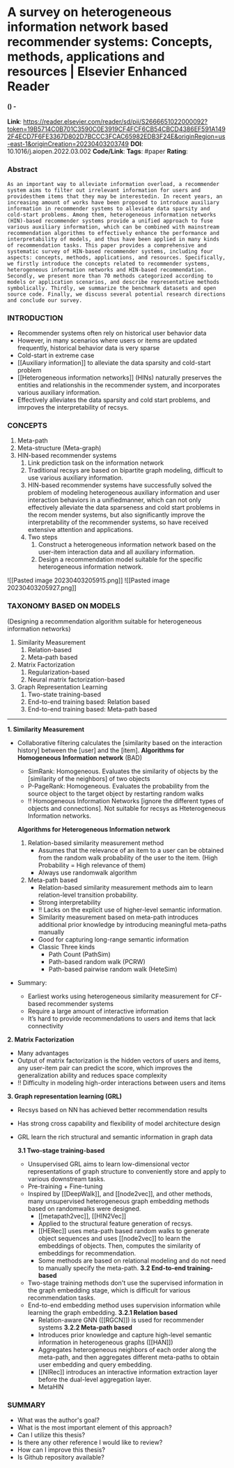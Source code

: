 # A survey on heterogeneous information network based recommender systems: Concepts, methods, applications and resources | Elsevier Enhanced Reader
#### () - 
**Link**: https://reader.elsevier.com/reader/sd/pii/S2666651022000092?token=19B5714C0B701C3590C0E3919CF4FCF6CB54CBCD4386EF591A1492F4ECD7F6FE3367D802D7BCCC3FCAC65982EDB3F24E&originRegion=us-east-1&originCreation=20230403203749
**DOI**: 10.1016/j.aiopen.2022.03.002
**Code/Link**:
**Tags**: #paper
**Rating**:

### Abstract

```
As an important way to alleviate information overload, a recommender system aims to filter out irrelevant information for users and providesthem items that they may be interestedin. In recent years, an increasing amount of works have been proposed to introduce auxiliary information in recommender systems to alleviate data sparsity and cold-start problems. Among them, heterogeneous information networks (HIN)-based recommender systems provide a unified approach to fuse various auxiliary information, which can be combined with mainstream recommendation algorithms to effectively enhance the performance and interpretability of models, and thus have been applied in many kinds of recommendation tasks. This paper provides a comprehensive and systematic survey of HIN-based recommender systems, including four aspects: concepts, methods, applications, and resources. Specifically, we firstly introduce the concepts related to recommender systems, heterogeneous information networks and HIN-based recommendation. Secondly, we present more than 70 methods categorized according to models or application scenarios, and describe representative methods symbolically. Thirdly, we summarize the benchmark datasets and open source code. Finally, we discuss several potential research directions and conclude our survey.
```

### INTRODUCTION

- Recommender systems often rely on historical user behavior data
- However, in many scenarios where users or items are updated frequently, historical behavior data is very sparse
- Cold-start in extreme case
- [[Auxiliary information]] to alleviate the data sparsity and cold-start problem
- [[Heterogeneous information networks]] (HINs) naturally preserves the entities and relationshis in the recommender system, and incorporates various auxiliary information.
- Effectively alleviates the data sparsity and cold start problems, and imrpoves the interpretability of recsys.

### CONCEPTS

1. Meta-path
2. Meta-structure (Meta-graph)
3. HIN-based recommender systems
	1. Link prediction task on the information network
	2. Traditional recsys are based on bipartite graph modeling, difficult to use various auxiliary information.
	3. HIN-based recommender systems have successfully solved the problem of modeling heterogeneous auxiliary information and user interaction behaviors in a unifiedmanner, which can not only effectively alleviate the data sparseness and cold start problems in the recom mender systems, but also significantly improve the interpretability of the recommender systems, so have received extensive attention and applications.
	4. Two steps
		1. Construct a heterogeneous information network based on the user-item interaction data and all auxiliary information.
		2. Design a recommendation model suitable for the specific heterogeneous information network.

![[Pasted image 20230403205915.png]]
![[Pasted image 20230403205927.png]]

### TAXONOMY BASED ON MODELS
(Designing a recommendation algorithm suitable for heterogeneous information networks)

1. Similarity Measurement
	1. Relation-based
	2. Meta-path based
2. Matrix Factorization
	1. Regularization-based
	2. Neural matrix factorization-based
3. Graph Representation Learning
	1. Two-state training-based
	2. End-to-end training based: Relation based
	3. End-to-end training based: Meta-path based
--- 
**1. Similarity Measurement**
- Collaborative filtering calculates the [similarity based on the interaction history] between the [user] and the [item]. 
	**Algorithms for Homogeneous Information network** (BAD)	
	- SimRank: Homogeneous. Evaluates the similarity of objects by the [similarity of the neighbors] of two objects
	- P-PageRank: Homogeneous. Evaluates the probability from the source object to the target object by restarting random walks
	- !! Homogeneous Information Networks [ignore the different types of objects and connections]. Not suitable for recsys as Hteterogeneous Information networks.

	**Algorithms for Heterogeneous Information network**
	1. Relation-based similarity measurement method
		- Assumes that the relevance of an item to a user can be obtained from the random walk probability of the user to the item. (High Probability = High relevance of them)
		- Always use randomwalk algorithm
	2. Meta-path based
		- Relation-based similarity measurement methods aim to learn relation-level transition probability.
		- Strong interpretability
		- !! Lacks on the explicit use of higher-level semantic information.
		- Similarity measurement based on meta-path introduces additional prior knowledge by introducing meaningful meta-paths manually
		- Good for capturing long-range semantic information
		- Classic Three kinds
			- Path Count (PathSim)
			- Path-based random walk (PCRW)
			- Path-based pairwise random walk (HeteSim)
- Summary: 
	- Earliest works using heterogeneous similarity measurement for CF-based recommender systems
	- Require a large amount of interactive information
	- It’s hard to provide recommendations to users and items that lack connectivity

**2. Matrix Factorization**
- Many advantages
- Output of matrix factorization is the hidden vectors of users and items, any user-item pair can predict the score, which improves the generalization ability and reduces space complexity
- !! Difficulty in modeling high-order interactions between users and items

**3. Graph representation learning (GRL)**
- Recsys based on NN has achieved better recommendation results
- Has strong cross capability and flexibility of model architecture design
- GRL learn the rich structural and semantic information in graph data

	**3.1 Two-stage training-based**
	- Unsupervised GRL aims to learn low-dimensional vector representations of graph structure to conveniently store and apply to various downstream tasks.
	- Pre-training + Fine-tuning
	- Inspired by [[DeepWalk]], and [[node2vec]], and other methods, many unsupervised heterogeneous graph embedding methods based on randomwalks were designed. 
		- [[metapath2vec]], [[HIN2Vec]]
		- Applied to the structural feature generation of recsys.
		- [[HERec]] uses meta-path based random walks to generate object sequences and uses [[node2vec]] to learn the embeddings of objects. Then, computes the similarity of embeddings for recommendation.
		- Some methods are based on relational modeling and do not need to manually specify the meta-path.
	**3.2 End-to-end training-based**
	- Two-stage training methods don't use the supervised information in the graph embedding stage, which is difficult for various recommendation tasks.
	- End-to-end embedding method uses supervision information while learning the graph embedding. 
		**3.2.1 Relation based**
		- Relation-aware GNN ([[RGCN]]) is used for recommender systems
		**3.2.2 Meta-path based**
		- Introduces prior knowledge and capture high-level semantic information in heterogeneous graphs ([[HAN]])
		- Aggregates heterogeneous neighbors of each order along the meta-path, and then aggregates different meta-paths to obtain user embedding and query embedding. 
		- [[NIRec]] introduces an interactive information extraction layer before the dual-level aggregation layer. 
		- MetaHIN 


### SUMMARY
- What was the author's goal?
- What is the most important element of this approach?
- Can I utilize this thesis?
- Is there any other reference I would like to review?
- How can I improve this thesis?
- Is Github repository available?